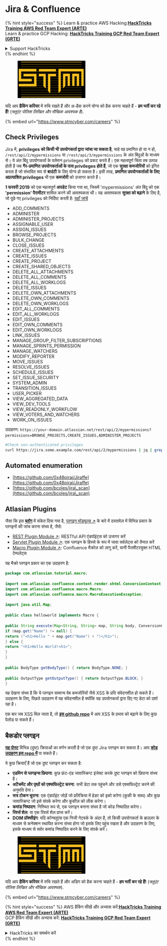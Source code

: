 # Jira & Confluence

{% hint style="success" %}
Learn & practice AWS Hacking:<img src="../../.gitbook/assets/arte.png" alt="" data-size="line">[**HackTricks Training AWS Red Team Expert (ARTE)**](https://training.hacktricks.xyz/courses/arte)<img src="../../.gitbook/assets/arte.png" alt="" data-size="line">\
Learn & practice GCP Hacking: <img src="../../.gitbook/assets/grte.png" alt="" data-size="line">[**HackTricks Training GCP Red Team Expert (GRTE)**<img src="../../.gitbook/assets/grte.png" alt="" data-size="line">](https://training.hacktricks.xyz/courses/grte)

<details>

<summary>Support HackTricks</summary>

* Check the [**subscription plans**](https://github.com/sponsors/carlospolop)!
* **Join the** 💬 [**Discord group**](https://discord.gg/hRep4RUj7f) or the [**telegram group**](https://t.me/peass) or **follow** us on **Twitter** 🐦 [**@hacktricks\_live**](https://twitter.com/hacktricks\_live)**.**
* **Share hacking tricks by submitting PRs to the** [**HackTricks**](https://github.com/carlospolop/hacktricks) and [**HackTricks Cloud**](https://github.com/carlospolop/hacktricks-cloud) github repos.

</details>
{% endhint %}

<figure><img src="../../.gitbook/assets/image (1) (1) (1) (1) (1) (1) (1).png" alt=""><figcaption></figcaption></figure>

यदि आप **हैकिंग करियर** में रुचि रखते हैं और अ-हैक करने योग्य को हैक करना चाहते हैं - **हम भर्ती कर रहे हैं!** (_फ्लूएंट पोलिश लिखित और मौखिक आवश्यक है_).

{% embed url="https://www.stmcyber.com/careers" %}

## Check Privileges

Jira में, **privileges को किसी भी उपयोगकर्ता द्वारा जांचा जा सकता है**, चाहे वह प्रमाणित हो या न हो, `/rest/api/2/mypermissions` या `/rest/api/3/mypermissions` के अंत बिंदुओं के माध्यम से। ये अंत बिंदु उपयोगकर्ता के वर्तमान privileges को प्रकट करते हैं। एक महत्वपूर्ण चिंता तब उत्पन्न होती है जब **गैर-प्रमाणित उपयोगकर्ताओं के पास privileges होते हैं**, जो एक **सुरक्षा कमजोरियों** को इंगित करता है जो संभावित रूप से **बाउंटी** के लिए योग्य हो सकता है। इसी तरह, **प्रमाणित उपयोगकर्ताओं के लिए अप्रत्याशित privileges** भी एक **कमजोरी** को उजागर करते हैं।

**1 फरवरी 2019** को एक महत्वपूर्ण **अपडेट** किया गया था, जिसमें 'mypermissions' अंत बिंदु को एक **'permission' पैरामीटर** शामिल करने की आवश्यकता थी। यह आवश्यकता **सुरक्षा को बढ़ाने** के लिए है, जो पूछे गए privileges को निर्दिष्ट करती है: [यहाँ जांचें](https://developer.atlassian.com/cloud/jira/platform/change-notice-get-my-permissions-requires-permissions-query-parameter/#change-notice---get-my-permissions-resource-will-require-a-permissions-query-parameter)

* ADD\_COMMENTS
* ADMINISTER
* ADMINISTER\_PROJECTS
* ASSIGNABLE\_USER
* ASSIGN\_ISSUES
* BROWSE\_PROJECTS
* BULK\_CHANGE
* CLOSE\_ISSUES
* CREATE\_ATTACHMENTS
* CREATE\_ISSUES
* CREATE\_PROJECT
* CREATE\_SHARED\_OBJECTS
* DELETE\_ALL\_ATTACHMENTS
* DELETE\_ALL\_COMMENTS
* DELETE\_ALL\_WORKLOGS
* DELETE\_ISSUES
* DELETE\_OWN\_ATTACHMENTS
* DELETE\_OWN\_COMMENTS
* DELETE\_OWN\_WORKLOGS
* EDIT\_ALL\_COMMENTS
* EDIT\_ALL\_WORKLOGS
* EDIT\_ISSUES
* EDIT\_OWN\_COMMENTS
* EDIT\_OWN\_WORKLOGS
* LINK\_ISSUES
* MANAGE\_GROUP\_FILTER\_SUBSCRIPTIONS
* MANAGE\_SPRINTS\_PERMISSION
* MANAGE\_WATCHERS
* MODIFY\_REPORTER
* MOVE\_ISSUES
* RESOLVE\_ISSUES
* SCHEDULE\_ISSUES
* SET\_ISSUE\_SECURITY
* SYSTEM\_ADMIN
* TRANSITION\_ISSUES
* USER\_PICKER
* VIEW\_AGGREGATED\_DATA
* VIEW\_DEV\_TOOLS
* VIEW\_READONLY\_WORKFLOW
* VIEW\_VOTERS\_AND\_WATCHERS
* WORK\_ON\_ISSUES

उदाहरण: `https://your-domain.atlassian.net/rest/api/2/mypermissions?permissions=BROWSE_PROJECTS,CREATE_ISSUES,ADMINISTER_PROJECTS`
```bash
#Check non-authenticated privileges
curl https://jira.some.example.com/rest/api/2/mypermissions | jq | grep -iB6 '"havePermission": true'
```
## Automated enumeration

* [https://github.com/0x48piraj/Jiraffe](https://github.com/0x48piraj/Jiraffe)
* [https://github.com/bcoles/jira\_scan](https://github.com/bcoles/jira\_scan)

## Atlasian Plugins

जैसा कि इस [**ब्लॉग**](https://cyllective.com/blog/posts/atlassian-audit-plugins) में संकेत दिया गया है, [प्लगइन मॉड्यूल्स ↗](https://developer.atlassian.com/server/framework/atlassian-sdk/plugin-modules/) के बारे में दस्तावेज़ में विभिन्न प्रकार के प्लगइनों की जांच करना संभव है, जैसे:

* [REST Plugin Module ↗](https://developer.atlassian.com/server/framework/atlassian-sdk/rest-plugin-module): RESTful API एंडपॉइंट्स को उजागर करें
* [Servlet Plugin Module ↗](https://developer.atlassian.com/server/framework/atlassian-sdk/servlet-plugin-module/): एक प्लगइन के हिस्से के रूप में जावा सर्वलेट्स को तैनात करें
* [Macro Plugin Module ↗](https://developer.atlassian.com/server/confluence/macro-module/): Confluence मैक्रोज़ को लागू करें, यानी पैरामीटरयुक्त HTML टेम्पलेट्स

यह मैक्रो प्लगइन प्रकार का एक उदाहरण है:
```java
package com.atlassian.tutorial.macro;

import com.atlassian.confluence.content.render.xhtml.ConversionContext;
import com.atlassian.confluence.macro.Macro;
import com.atlassian.confluence.macro.MacroExecutionException;

import java.util.Map;

public class helloworld implements Macro {

public String execute(Map<String, String> map, String body, ConversionContext conversionContext) throws MacroExecutionException {
if (map.get("Name") != null) {
return ("<h1>Hello " + map.get("Name") + "!</h1>");
} else {
return "<h1>Hello World!<h1>";
}
}

public BodyType getBodyType() { return BodyType.NONE; }

public OutputType getOutputType() { return OutputType.BLOCK; }
}
```
यह देखना संभव है कि ये प्लगइन सामान्य वेब कमजोरियों जैसे XSS के प्रति संवेदनशील हो सकते हैं। उदाहरण के लिए, पिछले उदाहरण में यह संवेदनशील है क्योंकि यह उपयोगकर्ता द्वारा दिए गए डेटा को दर्शा रहा है।&#x20;

एक बार जब XSS मिल जाता है, तो [**इस github repo**](https://github.com/cyllective/XSS-Payloads/tree/main/Confluence) में आप XSS के प्रभाव को बढ़ाने के लिए कुछ पेलोड पा सकते हैं।

## बैकडोर प्लगइन

[**यह पोस्ट**](https://cyllective.com/blog/posts/atlassian-malicious-plugin) विभिन्न (दुष्ट) क्रियाओं का वर्णन करती है जो एक दुष्ट Jira प्लगइन कर सकता है। आप [**कोड उदाहरण इस repo में**](https://github.com/cyllective/malfluence) पा सकते हैं।

ये कुछ क्रियाएँ हैं जो एक दुष्ट प्लगइन कर सकता है:

* **एडमिन से प्लगइन्स छिपाना**: कुछ फ्रंट-एंड जावास्क्रिप्ट इंजेक्ट करके दुष्ट प्लगइन को छिपाना संभव है।
* **अटैचमेंट और पृष्ठों को एक्सफिल्ट्रेट करना**: सभी डेटा तक पहुंचने और उसे एक्सफिल्ट्रेट करने की अनुमति देना।
* **सत्र टोकन चुराना**: एक एंडपॉइंट जोड़ें जो प्रतिक्रिया में हेडर को इको करेगा (कुकी के साथ) और कुछ जावास्क्रिप्ट जो इसे संपर्क करेगा और कुकीज़ को लीक करेगा।
* **कमांड निष्पादन**: निश्चित रूप से, एक प्लगइन बनाना संभव है जो कोड निष्पादित करेगा।
* **रिवर्स शेल**: या एक रिवर्स शेल प्राप्त करें।
* **DOM प्रॉक्सीइंग**: यदि कॉन्फ्लुएंस एक निजी नेटवर्क के अंदर है, तो किसी उपयोगकर्ता के ब्राउज़र के माध्यम से कनेक्शन स्थापित करना संभव होगा जो इसके लिए पहुंच रखता है और उदाहरण के लिए, इसके माध्यम से सर्वर कमांड निष्पादित करने के लिए संपर्क करें।

<figure><img src="../../.gitbook/assets/image (1) (1) (1) (1) (1) (1) (1).png" alt=""><figcaption></figcaption></figure>

यदि आप **हैकिंग करियर** में रुचि रखते हैं और अडिग को हैक करना चाहते हैं - **हम भर्ती कर रहे हैं!** (_फ्लूएंट पोलिश लिखित और मौखिक आवश्यक_).

{% embed url="https://www.stmcyber.com/careers" %}

{% hint style="success" %}
AWS हैकिंग सीखें और अभ्यास करें:<img src="../../.gitbook/assets/arte.png" alt="" data-size="line">[**HackTricks Training AWS Red Team Expert (ARTE)**](https://training.hacktricks.xyz/courses/arte)<img src="../../.gitbook/assets/arte.png" alt="" data-size="line">\
GCP हैकिंग सीखें और अभ्यास करें: <img src="../../.gitbook/assets/grte.png" alt="" data-size="line">[**HackTricks Training GCP Red Team Expert (GRTE)**<img src="../../.gitbook/assets/grte.png" alt="" data-size="line">](https://training.hacktricks.xyz/courses/grte)

<details>

<summary>HackTricks का समर्थन करें</summary>

* [**सदस्यता योजनाएँ**](https://github.com/sponsors/carlospolop) जांचें!
* **💬 [**Discord समूह**](https://discord.gg/hRep4RUj7f) या [**टेलीग्राम समूह**](https://t.me/peass) में शामिल हों या **Twitter** पर हमें **फॉलो** करें** 🐦 [**@hacktricks\_live**](https://twitter.com/hacktricks\_live)**.**
* **हैकिंग ट्रिक्स साझा करें और [**HackTricks**](https://github.com/carlospolop/hacktricks) और [**HackTricks Cloud**](https://github.com/carlospolop/hacktricks-cloud) github repos में PR सबमिट करें।**

</details>
{% endhint %}
